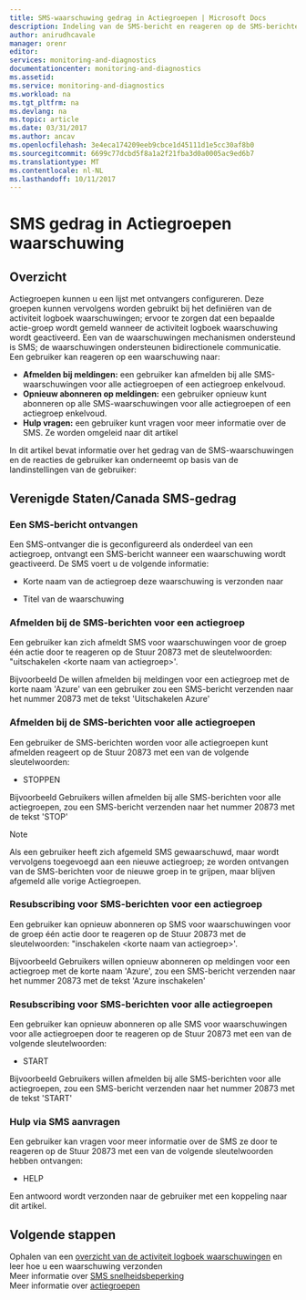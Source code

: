 ```yaml
---
title: SMS-waarschuwing gedrag in Actiegroepen | Microsoft Docs
description: Indeling van de SMS-bericht en reageren op de SMS-berichten afmelden, opnieuw abonneren ' of om hulp vragen.
author: anirudhcavale
manager: orenr
editor: 
services: monitoring-and-diagnostics
documentationcenter: monitoring-and-diagnostics
ms.assetid: 
ms.service: monitoring-and-diagnostics
ms.workload: na
ms.tgt_pltfrm: na
ms.devlang: na
ms.topic: article
ms.date: 03/31/2017
ms.author: ancav
ms.openlocfilehash: 3e4eca174209eeb9cbce1d45111d1e5cc30af8b0
ms.sourcegitcommit: 6699c77dcbd5f8a1a2f21fba3d0a0005ac9ed6b7
ms.translationtype: MT
ms.contentlocale: nl-NL
ms.lasthandoff: 10/11/2017
---
```

# <a name="sms-alert-behavior-in-action-groups"></a>SMS gedrag in Actiegroepen waarschuwing
## <a name="overview"></a>Overzicht ##
Actiegroepen kunnen u een lijst met ontvangers configureren. Deze groepen kunnen vervolgens worden gebruikt bij het definiëren van de activiteit logboek waarschuwingen; ervoor te zorgen dat een bepaalde actie-groep wordt gemeld wanneer de activiteit logboek waarschuwing wordt geactiveerd. Een van de waarschuwingen mechanismen ondersteund is SMS; de waarschuwingen ondersteunen bidirectionele communicatie. Een gebruiker kan reageren op een waarschuwing naar:

- **Afmelden bij meldingen:** een gebruiker kan afmelden bij alle SMS-waarschuwingen voor alle actiegroepen of een actiegroep enkelvoud.  
- **Opnieuw abonneren op meldingen:** een gebruiker opnieuw kunt abonneren op alle SMS-waarschuwingen voor alle actiegroepen of een actiegroep enkelvoud.  
- **Hulp vragen:** een gebruiker kunt vragen voor meer informatie over de SMS. Ze worden omgeleid naar dit artikel

In dit artikel bevat informatie over het gedrag van de SMS-waarschuwingen en de reacties de gebruiker kan onderneemt op basis van de landinstellingen van de gebruiker:

## <a name="usacanada-sms-behavior"></a>Verenigde Staten/Canada SMS-gedrag
### <a name="receiving-an-sms-alert"></a>Een SMS-bericht ontvangen
Een SMS-ontvanger die is geconfigureerd als onderdeel van een actiegroep, ontvangt een SMS-bericht wanneer een waarschuwing wordt geactiveerd. De SMS voert u de volgende informatie:
* Korte naam van de actiegroep deze waarschuwing is verzonden naar
- Titel van de waarschuwing

### <a name="unsubscribing-from-sms-alerts-for-one-action-group"></a>Afmelden bij de SMS-berichten voor een actiegroep
Een gebruiker kan zich afmeldt SMS voor waarschuwingen voor de groep één actie door te reageren op de Stuur 20873 met de sleutelwoorden: "uitschakelen &lt;korte naam van actiegroep&gt;'.

Bijvoorbeeld De willen afmelden bij meldingen voor een actiegroep met de korte naam 'Azure' van een gebruiker zou een SMS-bericht verzenden naar het nummer 20873 met de tekst 'Uitschakelen Azure'

### <a name="unsubscribing-from-sms-alerts-for-all-action-groups"></a>Afmelden bij de SMS-berichten voor alle actiegroepen
Een gebruiker de SMS-berichten worden voor alle actiegroepen kunt afmelden reageert op de Stuur 20873 met een van de volgende sleutelwoorden:
* STOPPEN

Bijvoorbeeld Gebruikers willen afmelden bij alle SMS-berichten voor alle actiegroepen, zou een SMS-bericht verzenden naar het nummer 20873 met de tekst 'STOP'

>[!NOTE]
>Als een gebruiker heeft zich afgemeld SMS gewaarschuwd, maar wordt vervolgens toegevoegd aan een nieuwe actiegroep; ze worden ontvangen van de SMS-berichten voor de nieuwe groep in te grijpen, maar blijven afgemeld alle vorige Actiegroepen.
>
>

### <a name="resubscribing-to-sms-alerts-for-one-action-group"></a>Resubscribing voor SMS-berichten voor een actiegroep
Een gebruiker kan opnieuw abonneren op SMS voor waarschuwingen voor de groep één actie door te reageren op de Stuur 20873 met de sleutelwoorden: "inschakelen &lt;korte naam van actiegroep&gt;'.

Bijvoorbeeld Gebruikers willen opnieuw abonneren op meldingen voor een actiegroep met de korte naam 'Azure', zou een SMS-bericht verzenden naar het nummer 20873 met de tekst 'Azure inschakelen'

### <a name="resubscribing-to-sms-alerts-for-all-action-groups"></a>Resubscribing voor SMS-berichten voor alle actiegroepen
Een gebruiker kan opnieuw abonneren op alle SMS voor waarschuwingen voor alle actiegroepen door te reageren op de Stuur 20873 met een van de volgende sleutelwoorden:

* START

Bijvoorbeeld Gebruikers willen afmelden bij alle SMS-berichten voor alle actiegroepen, zou een SMS-bericht verzenden naar het nummer 20873 met de tekst 'START'

### <a name="requesting-help-via-sms"></a>Hulp via SMS aanvragen
Een gebruiker kan vragen voor meer informatie over de SMS ze door te reageren op de Stuur 20873 met een van de volgende sleutelwoorden hebben ontvangen:
* HELP

Een antwoord wordt verzonden naar de gebruiker met een koppeling naar dit artikel.

## <a name="next-steps"></a>Volgende stappen
Ophalen van een [overzicht van de activiteit logboek waarschuwingen](monitoring-overview-alerts.md) en leer hoe u een waarschuwing verzonden  
Meer informatie over [SMS snelheidsbeperking](monitoring-alerts-rate-limiting.md)  
Meer informatie over [actiegroepen](monitoring-action-groups.md)
